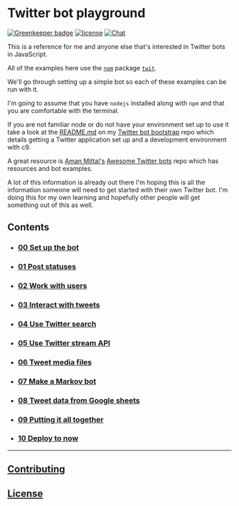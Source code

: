 # Twitter bot playground

[![Greenkeeper badge](https://badges.greenkeeper.io/spences10/twitter-bot-playground.svg)](https://greenkeeper.io/)
[![license][license-badge]][license-url]
[![Chat](https://badges.gitter.im/awesome-twitter-bots/Lobby.svg)][gitter-url]

This is a reference for me and anyone else that's interested in Twitter bots in JavaScript.

All of the examples here use the [`npm`][npm] package [`twit`][twit].

We'll go through setting up a simple bot so each of these examples can be run with it.

I'm going to assume that you have `nodejs` installed along with `npm` and that you are comfortable with the terminal.

If you are not familiar node or do not have your environment set up to use it take a look at the [README.md][twitter-bot-bootstrap-readme] on my [Twitter bot bootstrap][twitter-bot-bootstrap] repo which details getting a Twitter application set up and a development environment with c9.

A great resource is [Aman Mittal's][aman-github-profile] [Awesome Twitter bots][awesome-twitter-bots] repo which has resources and bot examples.

A lot of this information is already out there I'm hoping this is all the information someone will need to get started with their own Twitter bot. I'm doing this for my own learning and hopefully other people will get something out of this as well.

## Contents

* ### [00 Set up the bot](./docs/00-set-up-the-bot.md)
* ### [01 Post statuses](./docs/01-post-statuses.md)
* ### [02 Work with users](./docs/02-work-with-users.md)
* ### [03 Interact with tweets](./docs/03-interact-with-tweets.md)
* ### [04 Use Twitter search](./docs/04-use-twitter-search.md)
* ### [05 Use Twitter stream API](./docs/05-use-twitter-stream-api.md)
* ### [06 Tweet media files](./docs/06-tweet-media-files.md)
* ### [07 Make a Markov bot](./docs/07-make-a-markov-bot.md)
* ### [08 Tweet data from Google sheets](./docs/08-retrieve-and-tweet-data-from-google-sheets.md)
* ### [09 Putting it all together](./docs/09-putting-it-all-together.md)
* ### [10 Deploy to now](./docs/10-deploy-to-now.md)

---
## [Contributing](CONTRIBUTING.md)

## [License](LICENSE)

<!--links-->
[license-badge]: https://img.shields.io/github/license/mashape/apistatus.svg
[license-url]: http://opensource.org/licenses/MIT
[gitter-bagde]: https://badges.gitter.im/awesome-twitter-bots/Lobby.svg
[gitter-url]: https://gitter.im/awesome-twitter-bots/Lobby?utm_source=badge&utm_medium=badge&utm_campaign=pr-badge&utm_content=badge
[npm]: https://www.npmjs.com/
[twit]: https://www.npmjs.com/package/twit
[twitter-bot-bootstrap-readme]: https://github.com/spences10/twitter-bot-bootstrap#twitter-bot-bootstrap
[twitter-bot-bootstrap]: https://github.com/spences10/twitter-bot-bootstrap
[aman-github-profile]: https://github.com/amandeepmittal
[awesome-twitter-bots]: https://github.com/amandeepmittal/awesome-twitter-bots
